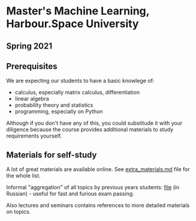 # Master's Machine Learning, Harbour.Space University
## Spring 2021

## Prerequisites

We are expecting our students to have a basic knowlege of:
* calculus, especially matrix calculus, differentiation
* linear algebra
* probability theory and statistics
* programming, especially on Python

Although if you don't have any of this, you could substitude it with your diligence because the course provides additional materials to study requirements yourself.

## Materials for self-study

A lot of great materials are available online. See [extra_materials.md](https://github.com/girafe-ai/ml-mipt/blob/master/extra_materials.md) file for the whole list.

Informal "aggregation" of all topics by previous years students: [file](https://github.com/girafe-ai/ml-mipt/blob/master/ML_informal_notes.pdf) (in Russian) - useful for fast and furious exam passing.

Also lectures and seminars contains references to more detailed materials on topics.
